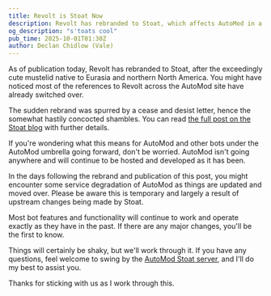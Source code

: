 ```yaml
---
title: Revolt is Stoat Now
description: Revolt has rebranded to Stoat, which affects AutoMod in a few ways. AutoMod won't be going anywhere but may be shaky for a little while following the rebrand as things are rearranged.
og_description: "s'toats cool"
pub_time: 2025-10-01T01:30Z
author: Declan Chidlow (Vale)
---
```


As of publication today, Revolt has rebranded to Stoat, after the exceedingly cute mustelid native to Eurasia and northern North America. You might have noticed most of the references to Revolt across the AutoMod site have already switched over.

The sudden rebrand was spurred by a cease and desist letter, hence the somewhat hastily concocted shambles. You can read [the full post on the Stoat blog](https://stoat.chat/updates/long-live-stoat) with further details.

If you're wondering what this means for AutoMod and other bots under the AutoMod umbrella going forward, don't be worried. AutoMod isn't going anywhere and will continue to be hosted and developed as it has been.

In the days following the rebrand and publication of this post, you might encounter some service degradation of AutoMod as things are updated and moved over. Please be aware this is temporary and largely a result of upstream changes being made by Stoat.

Most bot features and functionality will continue to work and operate exactly as they have in the past. If there are any major changes, you'll be the first to know.

Things will certainly be shaky, but we'll work through it. If you have any questions, feel welcome to swing by the [AutoMod Stoat server](http://stt.gg/automod), and I'll do my best to assist you.

Thanks for sticking with us as I work through this.
